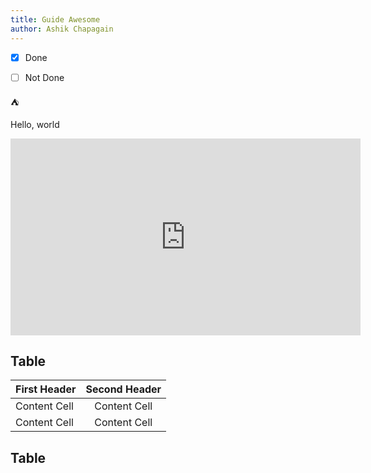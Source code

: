 ```yaml
---
title: Guide Awesome
author: Ashik Chapagain
---
```


- [X] Done
- [ ] Not Done


:tent:

<p>Hello, world</p>

<iframe width="560" height="315" src="https://www.youtube.com/embed/BMPlfGwHM3U" title="YouTube video player" frameborder="0" allow="accelerometer; autoplay; clipboard-write; encrypted-media; gyroscope; picture-in-picture; web-share" allowfullscreen></iframe>

<CodeRenderer />

## Table
| First Header  | Second Header |
| ------------- | :---: |
| Content Cell  | Content Cell  |
| Content Cell  | Content Cell  |

## Table
